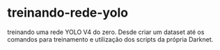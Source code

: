 # treinando-rede-yolo
 treinando uma rede YOLO V4 do zero. Desde criar um dataset até os comandos para treinamento e utilização dos scripts da própria Darknet.
